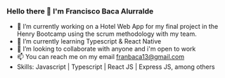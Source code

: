 ### Hello there 👋 I'm Francisco Baca Alurralde

- 🔭 I’m currently working on a Hotel Web App for my final project in the Henry Bootcamp using the scrum methodology with my team. 
- 🌱 I’m currently learning Typescript & React Native
- 👯 I’m looking to collaborate with anyone and i'm open to work
- 📫 You can reach me on my email franbaca13@gmail.com
- Skills: Javascript | Typescript | React JS | Express JS, among others
